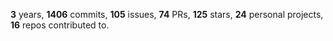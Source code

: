 **3** years, **1406** commits, **105** issues, **74** PRs, **125** stars, **24** personal projects, **16** repos contributed to.
